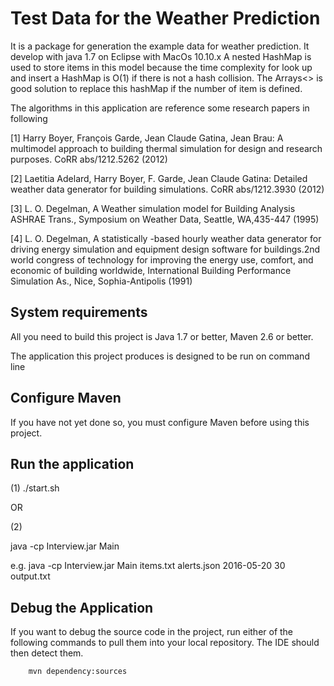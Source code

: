 Test Data for the Weather Prediction
========================

It is a package for generation the example data for weather prediction. It develop with java 1.7 on Eclipse with MacOs 10.10.x
A nested HashMap is used to store items in this model because the  time complexity for look up and insert a HashMap is O(1) if there is not a hash collision. The Arrays<> is good solution to replace this hashMap if the number of item is defined.

The algorithms in this application are reference some research papers in following

[1] Harry Boyer, François Garde, Jean Claude Gatina, Jean Brau:
    A multimodel approach to building thermal simulation for design and research purposes. CoRR abs/1212.5262 (2012)

[2] Laetitia Adelard, Harry Boyer, F. Garde, Jean Claude Gatina:
    Detailed weather data generator for building simulations. CoRR abs/1212.3930 (2012)

[3] L. O. Degelman, A Weather simulation model for Building Analysis ASHRAE Trans., Symposium on Weather Data, Seattle, WA,435-447 (1995)

[4] L. O. Degelman, A statistically -based hourly weather data generator for driving energy simulation and equipment design
software for buildings.2nd world congress of technology for improving the energy use, comfort, and economic of building
worldwide, International Building Performance Simulation As., Nice, Sophia-Antipolis (1991)

System requirements
-------------------

All you need to build this project is Java 1.7 or better, Maven 2.6 or better.

The application this project produces is designed to be run on command line

Configure Maven
---------------

If you have not yet done so, you must configure Maven before using this project. 

Run the application 
-------------------
(1)
./start.sh

OR

(2)

java -cp Interview.jar Main <file> <file> <date> <duration> <file>

e.g. java -cp Interview.jar Main items.txt alerts.json 2016-05-20 30 output.txt


Debug the Application
------------------------------------

If you want to debug the source code in the project, run either of the following commands to pull them into your local repository. The IDE should then detect them.

        mvn dependency:sources

